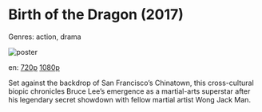 # Birth of the Dragon (2017)

Genres: action, drama

![poster](http://image.tmdb.org/t/p/w500/a7HY9butbuO8XwB3uBxQ98MBxd4.jpg)

en:
  [720p](magnet:?xt=urn:btih:44ABC4F38518D28BE7704FFEB9DC00A26CC1E5F2&tr=udp://glotorrents.pw:6969/announce&tr=udp://tracker.opentrackr.org:1337/announce&tr=udp://torrent.gresille.org:80/announce&tr=udp://tracker.openbittorrent.com:80&tr=udp://tracker.coppersurfer.tk:6969&tr=udp://tracker.leechers-paradise.org:6969&tr=udp://p4p.arenabg.ch:1337&tr=udp://tracker.internetwarriors.net:1337)
  [1080p](magnet:?xt=urn:btih:1DF57E204E6818F22719B2BE093220130A45B46D&tr=udp://glotorrents.pw:6969/announce&tr=udp://tracker.opentrackr.org:1337/announce&tr=udp://torrent.gresille.org:80/announce&tr=udp://tracker.openbittorrent.com:80&tr=udp://tracker.coppersurfer.tk:6969&tr=udp://tracker.leechers-paradise.org:6969&tr=udp://p4p.arenabg.ch:1337&tr=udp://tracker.internetwarriors.net:1337)
  


Set against the backdrop of San Francisco’s Chinatown, this cross-cultural biopic chronicles Bruce Lee’s emergence as a martial-arts superstar after his legendary secret showdown with fellow martial artist Wong Jack Man.
